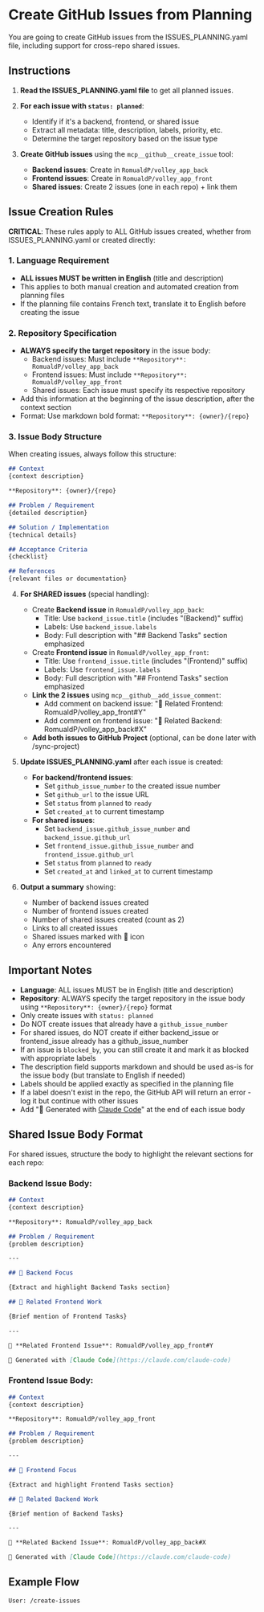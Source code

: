 # Create GitHub Issues from Planning

You are going to create GitHub issues from the ISSUES_PLANNING.yaml file, including support for cross-repo shared issues.

## Instructions

1. **Read the ISSUES_PLANNING.yaml file** to get all planned issues.

2. **For each issue with `status: planned`**:
   - Identify if it's a backend, frontend, or shared issue
   - Extract all metadata: title, description, labels, priority, etc.
   - Determine the target repository based on the issue type

3. **Create GitHub issues** using the `mcp__github__create_issue` tool:
   - **Backend issues**: Create in `RomualdP/volley_app_back`
   - **Frontend issues**: Create in `RomualdP/volley_app_front`
   - **Shared issues**: Create 2 issues (one in each repo) + link them

## Issue Creation Rules

**CRITICAL**: These rules apply to ALL GitHub issues created, whether from ISSUES_PLANNING.yaml or created directly:

### 1. Language Requirement
- **ALL issues MUST be written in English** (title and description)
- This applies to both manual creation and automated creation from planning files
- If the planning file contains French text, translate it to English before creating the issue

### 2. Repository Specification
- **ALWAYS specify the target repository** in the issue body:
  - Backend issues: Must include `**Repository**: RomualdP/volley_app_back`
  - Frontend issues: Must include `**Repository**: RomualdP/volley_app_front`
  - Shared issues: Each issue must specify its respective repository
- Add this information at the beginning of the issue description, after the context section
- Format: Use markdown bold format: `**Repository**: {owner}/{repo}`

### 3. Issue Body Structure
When creating issues, always follow this structure:
```markdown
## Context
{context description}

**Repository**: {owner}/{repo}

## Problem / Requirement
{detailed description}

## Solution / Implementation
{technical details}

## Acceptance Criteria
{checklist}

## References
{relevant files or documentation}
```

4. **For SHARED issues** (special handling):
   - Create **Backend issue** in `RomualdP/volley_app_back`:
     - Title: Use `backend_issue.title` (includes "(Backend)" suffix)
     - Labels: Use `backend_issue.labels`
     - Body: Full description with "## Backend Tasks" section emphasized
   - Create **Frontend issue** in `RomualdP/volley_app_front`:
     - Title: Use `frontend_issue.title` (includes "(Frontend)" suffix)
     - Labels: Use `frontend_issue.labels`
     - Body: Full description with "## Frontend Tasks" section emphasized
   - **Link the 2 issues** using `mcp__github__add_issue_comment`:
     - Add comment on backend issue: "🔗 Related Frontend: RomualdP/volley_app_front#Y"
     - Add comment on frontend issue: "🔗 Related Backend: RomualdP/volley_app_back#X"
   - **Add both issues to GitHub Project** (optional, can be done later with /sync-project)

5. **Update ISSUES_PLANNING.yaml** after each issue is created:
   - **For backend/frontend issues**:
     - Set `github_issue_number` to the created issue number
     - Set `github_url` to the issue URL
     - Set `status` from `planned` to `ready`
     - Set `created_at` to current timestamp
   - **For shared issues**:
     - Set `backend_issue.github_issue_number` and `backend_issue.github_url`
     - Set `frontend_issue.github_issue_number` and `frontend_issue.github_url`
     - Set `status` from `planned` to `ready`
     - Set `created_at` and `linked_at` to current timestamp

6. **Output a summary** showing:
   - Number of backend issues created
   - Number of frontend issues created
   - Number of shared issues created (count as 2)
   - Links to all created issues
   - Shared issues marked with 🔗 icon
   - Any errors encountered

## Important Notes

- **Language**: ALL issues MUST be in English (title and description)
- **Repository**: ALWAYS specify the target repository in the issue body using `**Repository**: {owner}/{repo}` format
- Only create issues with `status: planned`
- Do NOT create issues that already have a `github_issue_number`
- For shared issues, do NOT create if either backend_issue or frontend_issue already has a github_issue_number
- If an issue is `blocked_by`, you can still create it and mark it as blocked with appropriate labels
- The description field supports markdown and should be used as-is for the issue body (but translate to English if needed)
- Labels should be applied exactly as specified in the planning file
- If a label doesn't exist in the repo, the GitHub API will return an error - log it but continue with other issues
- Add "🤖 Generated with [Claude Code](https://claude.com/claude-code)" at the end of each issue body

## Shared Issue Body Format

For shared issues, structure the body to highlight the relevant sections for each repo:

### Backend Issue Body:
```markdown
## Context
{context description}

**Repository**: RomualdP/volley_app_back

## Problem / Requirement
{problem description}

---

## 🎯 Backend Focus

{Extract and highlight Backend Tasks section}

## 📝 Related Frontend Work

{Brief mention of Frontend Tasks}

---

🔗 **Related Frontend Issue**: RomualdP/volley_app_front#Y

🤖 Generated with [Claude Code](https://claude.com/claude-code)
```

### Frontend Issue Body:
```markdown
## Context
{context description}

**Repository**: RomualdP/volley_app_front

## Problem / Requirement
{problem description}

---

## 🎯 Frontend Focus

{Extract and highlight Frontend Tasks section}

## 📝 Related Backend Work

{Brief mention of Backend Tasks}

---

🔗 **Related Backend Issue**: RomualdP/volley_app_back#X

🤖 Generated with [Claude Code](https://claude.com/claude-code)
```

## Example Flow

```
User: /create-issues